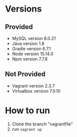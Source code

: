 # Versions
## Provided
* MySQL 		version 8.0.21
* Java 			version 1.8
* Gradle 		version 6.7.1
* Node 			version 15.14.0
* Npm 			version 7.7.6

## Not Provided
* Vagrant 		version 2.3.7
* Virtualbox 	version	7.0.10

# How to run
1. Clone the branch "vagrantfile"
2. run `vagrant up`  